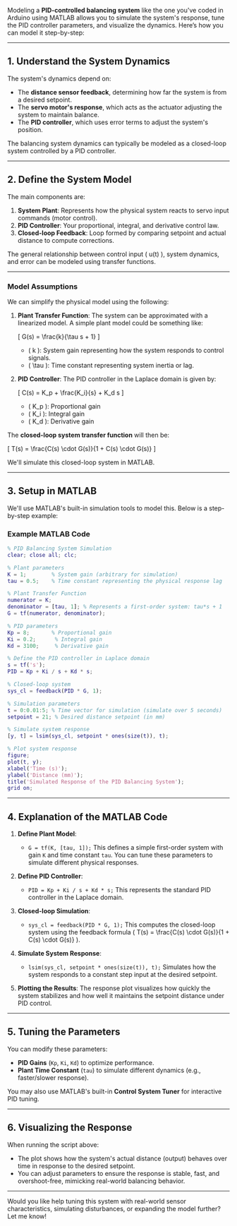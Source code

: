 Modeling a **PID-controlled balancing system** like the one you've coded in Arduino using MATLAB allows you to simulate the system's response, tune the PID controller parameters, and visualize the dynamics. Here’s how you can model it step-by-step:

---

## 1. **Understand the System Dynamics**

The system's dynamics depend on:

- The **distance sensor feedback**, determining how far the system is from a desired setpoint.
- The **servo motor's response**, which acts as the actuator adjusting the system to maintain balance.
- The **PID controller**, which uses error terms to adjust the system's position.

The balancing system dynamics can typically be modeled as a closed-loop system controlled by a PID controller.

---

## 2. **Define the System Model**

The main components are:

1. **System Plant**: Represents how the physical system reacts to servo input commands (motor control).
2. **PID Controller**: Your proportional, integral, and derivative control law.
3. **Closed-loop Feedback**: Loop formed by comparing setpoint and actual distance to compute corrections.

The general relationship between control input \( u(t) \), system dynamics, and error can be modeled using transfer functions.

---

### **Model Assumptions**

We can simplify the physical model using the following:

1. **Plant Transfer Function**:
   The system can be approximated with a linearized model. A simple plant model could be something like:

   \[
   G(s) = \frac{k}{\tau s + 1}
   \]

   - \( k \): System gain representing how the system responds to control signals.
   - \( \tau \): Time constant representing system inertia or lag.

2. **PID Controller**:
   The PID controller in the Laplace domain is given by:

   \[
   C(s) = K_p + \frac{K_i}{s} + K_d s
   \]

   - \( K_p \): Proportional gain
   - \( K_i \): Integral gain
   - \( K_d \): Derivative gain

The **closed-loop system transfer function** will then be:

\[
T(s) = \frac{C(s) \cdot G(s)}{1 + C(s) \cdot G(s)}
\]

We'll simulate this closed-loop system in MATLAB.

---

## 3. **Setup in MATLAB**

We'll use MATLAB's built-in simulation tools to model this. Below is a step-by-step example:

### **Example MATLAB Code**

```matlab
% PID Balancing System Simulation
clear; close all; clc;

% Plant parameters
K = 1;        % System gain (arbitrary for simulation)
tau = 0.5;    % Time constant representing the physical response lag

% Plant Transfer Function
numerator = K;
denominator = [tau, 1]; % Represents a first-order system: tau*s + 1
G = tf(numerator, denominator);

% PID parameters
Kp = 8;       % Proportional gain
Ki = 0.2;      % Integral gain
Kd = 3100;     % Derivative gain

% Define the PID controller in Laplace domain
s = tf('s');
PID = Kp + Ki / s + Kd * s;

% Closed-loop system
sys_cl = feedback(PID * G, 1);

% Simulation parameters
t = 0:0.01:5; % Time vector for simulation (simulate over 5 seconds)
setpoint = 21; % Desired distance setpoint (in mm)

% Simulate system response
[y, t] = lsim(sys_cl, setpoint * ones(size(t)), t);

% Plot system response
figure;
plot(t, y);
xlabel('Time (s)');
ylabel('Distance (mm)');
title('Simulated Response of the PID Balancing System');
grid on;
```

---

## 4. **Explanation of the MATLAB Code**

1. **Define Plant Model**:
   - `G = tf(K, [tau, 1]);`
   This defines a simple first-order system with gain `K` and time constant `tau`. You can tune these parameters to simulate different physical responses.

2. **Define PID Controller**:
   - `PID = Kp + Ki / s + Kd * s;`
   This represents the standard PID controller in the Laplace domain.

3. **Closed-loop Simulation**:
   - `sys_cl = feedback(PID * G, 1);`
   This computes the closed-loop system using the feedback formula \( T(s) = \frac{C(s) \cdot G(s)}{1 + C(s) \cdot G(s)} \).

4. **Simulate System Response**:
   - `lsim(sys_cl, setpoint * ones(size(t)), t);`
   Simulates how the system responds to a constant step input at the desired setpoint.

5. **Plotting the Results**:
   The response plot visualizes how quickly the system stabilizes and how well it maintains the setpoint distance under PID control.

---

## 5. **Tuning the Parameters**

You can modify these parameters:

- **PID Gains** (`Kp`, `Ki`, `Kd`) to optimize performance.
- **Plant Time Constant** (`tau`) to simulate different dynamics (e.g., faster/slower response).

You may also use MATLAB's built-in **Control System Tuner** for interactive PID tuning.

---

## 6. **Visualizing the Response**

When running the script above:

- The plot shows how the system's actual distance (output) behaves over time in response to the desired setpoint.
- You can adjust parameters to ensure the response is stable, fast, and overshoot-free, mimicking real-world balancing behavior.

---

Would you like help tuning this system with real-world sensor characteristics, simulating disturbances, or expanding the model further? Let me know!